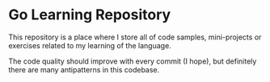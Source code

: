 # Go Learning Repository

This repository is a place where I store all of code samples, mini-projects or exercises related to my learning of the language.

The code quality should improve with every commit (I hope), but definitely there are many antipatterns in this codebase.